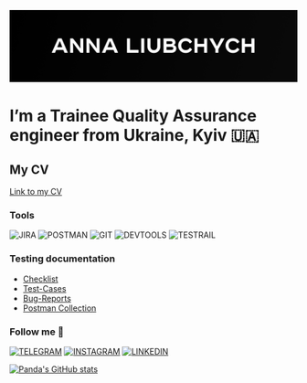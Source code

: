 [![Header](https://github.com/Pandaishere/Pandaishere/blob/main/assets/GitHub%20cover%20-%206.png)](https://www.linkedin.com/in/anna-liubchych-732a42241/)

# I’m a Trainee Quality Assurance engineer from Ukraine, Kyiv 🇺🇦

## My CV
[Link to my CV](https://drive.google.com/drive/u/0/folders/19bgj-Hs2pIr1NNqPJ_qfxiWeAWCI0EWT)

### Tools
![JIRA](https://img.shields.io/badge/-JIRA-626961?style=plastic&logo=Jira&logoColor=39f)  ![POSTMAN](https://img.shields.io/badge/-POSTMAN-626961?style=plastic&logo=Postman&logoColor=f63) ![GIT](https://img.shields.io/badge/-GIT-626961?style=plastic&logo=Git&logoColor=000000) ![DEVTOOLS](https://img.shields.io/badge/-DEVTOOLS-626961?style=plastic&logo=googlechrome&logoColor=3b85ff) ![TESTRAIL](https://img.shields.io/badge/-TESTRAIL-626961?style=plastic&logo=Testrail&logoColor=39f)

### Testing documentation
- [Checklist](https://docs.google.com/spreadsheets/d/1us0pCJrZgE9OSDuIld88meq5WQLNZ1WoEP-zqUAEAis/edit#gid=0)
- [Test-Cases](https://github.com/Pandaishere/Test-Cases.git)
- [Bug-Reports](https://docs.google.com/spreadsheets/d/123lG_5PGe_jOmN2BMnJmIR8ftusvBGTo40xNpuwvgJU/edit#gid=0)
- [Postman Collection](https://github.com/Pandaishere/Postman_Collection.git)



### Follow me 📲

[![TELEGRAM](https://img.shields.io/badge/-TELEGRAM-626961?style=plastic&logo=Telegram)](https://t.me/anna_liubchych) [![INSTAGRAM](https://img.shields.io/badge/-INSTAGRAM-626961?style=plastic&logo=Instagram)](https://www.instagram.com/hecallsmepanda/) [![LINKEDIN](https://img.shields.io/badge/-LINKEDIN-626961?style=plastic&logo=Linkedin)](https://www.linkedin.com/in/anna-liubchych-732a42241/)

[![Panda's GitHub stats](https://github-readme-stats.vercel.app/api?username=Pandaishere&show_icons=true&theme=gruvbox)](https://github.com/anuraghazra/github-readme-stats)



